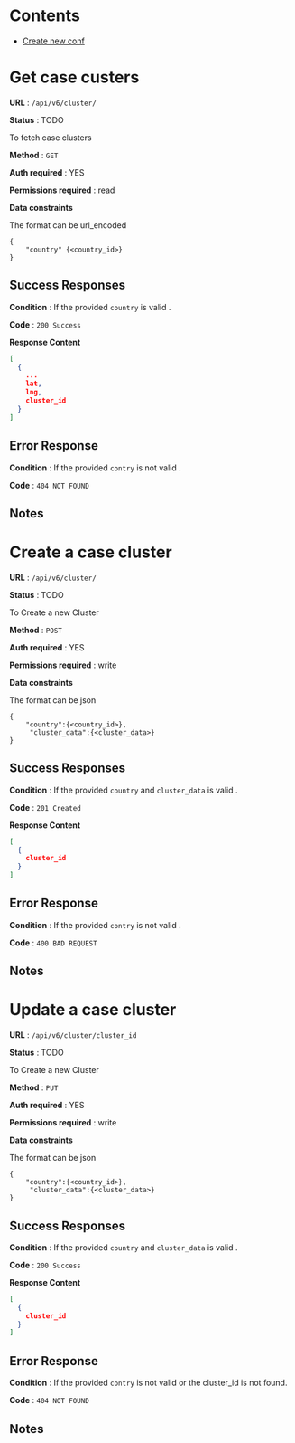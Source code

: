 # Contents

- [Create new conf](#create-new-config)

# Get case custers

**URL** : `/api/v6/cluster/`

**Status** : TODO

To fetch case clusters

**Method** : `GET`

**Auth required** : YES

**Permissions required** : read

**Data constraints**

The format can be url_encoded

```
{
    "country" {<country_id>}
}
```

## Success Responses

**Condition** : If the provided `country` is valid .

**Code** : `200 Success`

**Response Content** 

```json
[
  {
    ...
    lat,
    lng,
    cluster_id
  }
]
```

## Error Response

**Condition** : If the provided `contry` is not valid .

**Code** : `404 NOT FOUND`

## Notes

# Create a case cluster

**URL** : `/api/v6/cluster/`

**Status** : TODO

To Create a new Cluster

**Method** : `POST`

**Auth required** : YES

**Permissions required** : write

**Data constraints**

The format can be json

```
{
    "country":{<country_id>},
     "cluster_data":{<cluster_data>}    
}
```

## Success Responses

**Condition** : If the provided `country`  and `cluster_data` is valid .

**Code** : `201 Created`

**Response Content** 

```json
[
  {
    cluster_id
  }
]
```

## Error Response

**Condition** : If the provided `contry` is not valid .

**Code** : `400 BAD REQUEST`

## Notes

# Update a case cluster

**URL** : `/api/v6/cluster/cluster_id`

**Status** : TODO

To Create a new Cluster

**Method** : `PUT`

**Auth required** : YES

**Permissions required** : write

**Data constraints**

The format can be json

```
{
    "country":{<country_id>},
     "cluster_data":{<cluster_data>}    
}
```

## Success Responses

**Condition** : If the provided `country`  and `cluster_data` is valid .

**Code** : `200 Success`

**Response Content** 

```json
[
  {
    cluster_id
  }
]
```

## Error Response

**Condition** : If the provided `contry` is not valid or the cluster_id is not found.

**Code** : `404 NOT FOUND`

## Notes
